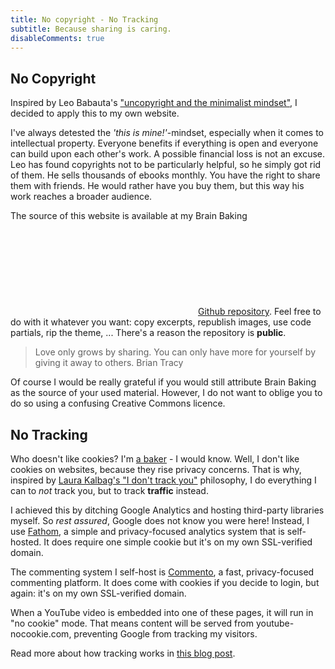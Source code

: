 ```yaml
---
title: No copyright - No Tracking
subtitle: Because sharing is caring.
disableComments: true
---
```


## No Copyright

Inspired by Leo Babauta's ["uncopyright and the minimalist mindset"](https://mnmlist.com/uncopyright-and-a-minimalist-mindset/), I decided to apply this to my own website. 

I've always detested the _'this is mine!'_-mindset, especially when it comes to intellectual property. Everyone benefits if everything is open and everyone can build upon each other's work. A possible financial loss is not an excuse. Leo has found copyrights not to be particularly helpful, so he simply got rid of them. He sells thousands of ebooks monthly. You have the right to share them with friends. He would rather have you buy them, but this way his work reaches a broader audience. 

The source of this website is available at my Brain Baking [<svg class='icon'><use xlink:href='#github'></use></svg>Github repository](https://github.com/wgroeneveld/brainbaking). Feel free to do with it whatever you want: copy excerpts, republish images, use code partials, rip the theme, ... There's a reason the repository is **public**. 

> Love only grows by sharing. You can only have more for yourself by giving it away to others. <span>Brian Tracy</span>

Of course I would be really grateful if you would still attribute Brain Baking as the source of your used material. However, I do not want to oblige you to do so using a confusing Creative Commons licence. 

## No Tracking

Who doesn't like cookies? I'm [a baker](https://redzuurdesem.be/) - I would know. Well, I don't like cookies on websites, because they rise privacy concerns. That is why, inspired by [Laura Kalbag's "I don't track you"](https://laurakalbag.com/i-dont-track-you/) philosophy, I do everything I can to _not_ track you, but to track **traffic** instead. 

I achieved this by ditching Google Analytics and hosting third-party libraries myself. So _rest assured_, Google does not know you were here! Instead, I use [Fathom](https://usefathom.com), a simple and privacy-focused analytics system that is self-hosted. It does require one simple cookie but it's on my own SSL-verified domain. 

The commenting system I self-host is [Commento](https://www.commento.io), a fast, privacy-focused commenting platform. It does come with cookies if you decide to login, but again: it's on my own SSL-verified domain. 

When a YouTube video is embedded into one of these pages, it will run in "no cookie" mode. That means content will be served from youtube-nocookie.com, preventing Google from tracking my visitors. 

Read more about how tracking works in [this blog post](/post/2020/06/tracking-and-privacy-on-websites/).